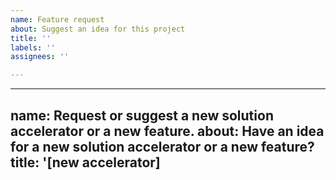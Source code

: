 ```yaml
---
name: Feature request
about: Suggest an idea for this project
title: ''
labels: ''
assignees: ''

---
```


---
name: Request or suggest a new solution accelerator or a new feature.
about: Have an idea for a new solution accelerator or a new feature?
title: '[new accelerator] <title>'
labels: ['New Feature', 'Needs Triage']
assignees: 'setuc'
---

body:
- type: textarea
  attributes:
    label: Why doesn't an existing solution accelerator work?
    description: |
    Concisely explain why a new solution accelerator is needed.Concisely explain why a new solution accelerator is needed.

  validations:
    required: true
- type: textarea
  attributes:
    label: What work is needed?
    description: |
    Concisely explain the infrastructure and MLOps work needed. Include as much detail as possible in how this would fit into the overall solution accelerator.
  validations:
    required: true
- type: textarea
  attributes:
    label: Anything else?
    description: |
    Links? References? Anything that will give us more context about the issue that you are encountering!
